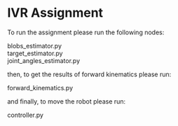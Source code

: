 # IVR Assignment

To run the assignment please run the following nodes:

blobs_estimator.py \
target_estimator.py \
joint_angles_estimator.py 

then, to get the results of forward kinematics please run:

forward_kinematics.py 

and finally, to move the robot please run:

controller.py
